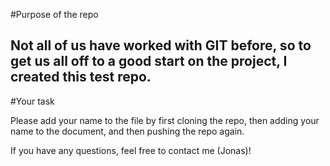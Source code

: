 #Purpose of the repo

Not all of us have worked with GIT before, so to get us all off to a good start on the project, I created this test repo.
---------------------------------------------------------------------
#Your task 

Please add your name to the file by first cloning the repo, then adding your name to the document, and then pushing the repo again.


If you have any questions, feel free to contact me (Jonas)!
